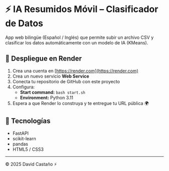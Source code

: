 # ⚡ IA Resumidos Móvil – Clasificador de Datos

App web bilingüe (Español / Inglés) que permite subir un archivo CSV y clasificar los datos automáticamente con un modelo de IA (KMeans).

## 🚀 Despliegue en Render
1. Crea una cuenta en [https://render.com](https://render.com)
2. Crea un nuevo servicio **Web Service**
3. Conecta tu repositorio de GitHub con este proyecto
4. Configura:
   - **Start command:** `bash start.sh`
   - **Environment:** Python 3.11
5. Espera a que Render lo construya y te entregue tu URL pública 🌍

## 🧠 Tecnologías
- FastAPI
- scikit-learn
- pandas
- HTML5 / CSS3

---
© 2025 David Castaño ⚡